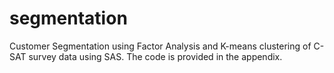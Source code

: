 # segmentation
Customer Segmentation using Factor Analysis and K-means clustering of C-SAT survey data using SAS.
The code is provided in the appendix.

